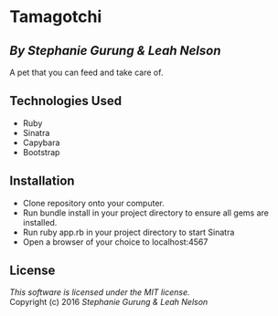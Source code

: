 # Tamagotchi
## *By Stephanie Gurung & Leah Nelson*

A pet that you can feed and take care of.

## Technologies Used

* Ruby<br>
* Sinatra<br>
* Capybara<br>
* Bootstrap<br>

Installation
------------
* Clone repository onto your computer.
* Run bundle install in your project directory to ensure all gems are installed.
* Run ruby app.rb in your project directory to start Sinatra
* Open a browser of your choice to localhost:4567

License
-------
_This software is licensed under the MIT license._<br>
Copyright (c) 2016 *Stephanie Gurung & Leah Nelson*
